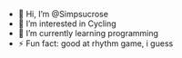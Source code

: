 - 👋 Hi, I’m @Simpsucrose
- 👀 I’m interested in Cycling
- 🌱 I’m currently learning programming
- ⚡ Fun fact: good at rhythm game, i guess

<!---
Simpsucrose/Simpsucrose is a ✨ special ✨ repository because its `README.md` (this file) appears on your GitHub profile.
You can click the Preview link to take a look at your changes.
--->
